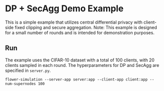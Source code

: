 # DP + SecAgg Demo Example

This is a simple example that utilizes central differential privacy with client-side fixed clipping and secure aggregation.
Note: This example is designed for a small number of rounds and is intended for demonstration purposes.

## Run

The example uses the CIFAR-10 dataset with a total of 100 clients, with 20 clients sampled in each round. The hyperparameters for DP and SecAgg are specified in `server.py`.

```shell
flower-simulation --server-app server:app --client-app client:app --num-supernodes 100
```
